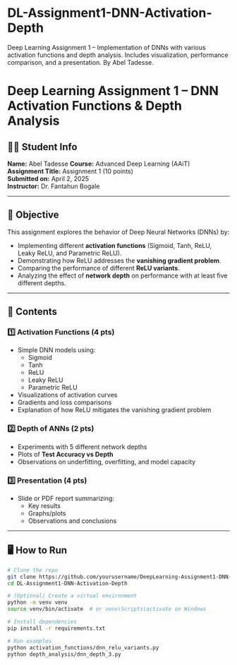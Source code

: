 # DL-Assignment1-DNN-Activation-Depth
Deep Learning Assignment 1 – Implementation of DNNs with various activation functions and depth analysis. Includes visualization, performance comparison, and a presentation. By Abel Tadesse.
# Deep Learning Assignment 1 – DNN Activation Functions & Depth Analysis

## 👨‍🎓 Student Info
**Name:** Abel Tadesse
**Course:** Advanced Deep Learning (AAiT)  
**Assignment Title:** Assignment 1 (10 points)  
**Submitted on:** April 2, 2025  
**Instructor:** Dr. Fantahun Bogale  

---

## 📌 Objective

This assignment explores the behavior of Deep Neural Networks (DNNs) by:
- Implementing different **activation functions** (Sigmoid, Tanh, ReLU, Leaky ReLU, and Parametric ReLU).
- Demonstrating how ReLU addresses the **vanishing gradient problem**.
- Comparing the performance of different **ReLU variants**.
- Analyzing the effect of **network depth** on performance with at least five different depths.

---

## 🧪 Contents

### 1️⃣ Activation Functions (4 pts)
- Simple DNN models using:
  - Sigmoid
  - Tanh
  - ReLU
  - Leaky ReLU
  - Parametric ReLU
- Visualizations of activation curves
- Gradients and loss comparisons
- Explanation of how ReLU mitigates the vanishing gradient problem

### 2️⃣ Depth of ANNs (2 pts)
- Experiments with 5 different network depths
- Plots of **Test Accuracy vs Depth**
- Observations on underfitting, overfitting, and model capacity

### 3️⃣ Presentation (4 pts)
- Slide or PDF report summarizing:
  - Key results
  - Graphs/plots
  - Observations and conclusions

---

## 🖥️ How to Run

```bash
# Clone the repo
git clone https://github.com/yourusername/DeepLearning-Assignment1-DNN-Activation-Depth](https://github.com/ab3lT/DL-Assignment1-DNN-Activation-Depth.git
cd DL-Assignment1-DNN-Activation-Depth

# (Optional) Create a virtual environment
python -m venv venv
source venv/bin/activate  # or venv\Scripts\activate on Windows

# Install dependencies
pip install -r requirements.txt

# Run examples
python activation_functions/dnn_relu_variants.py
python depth_analysis/dnn_depth_3.py

